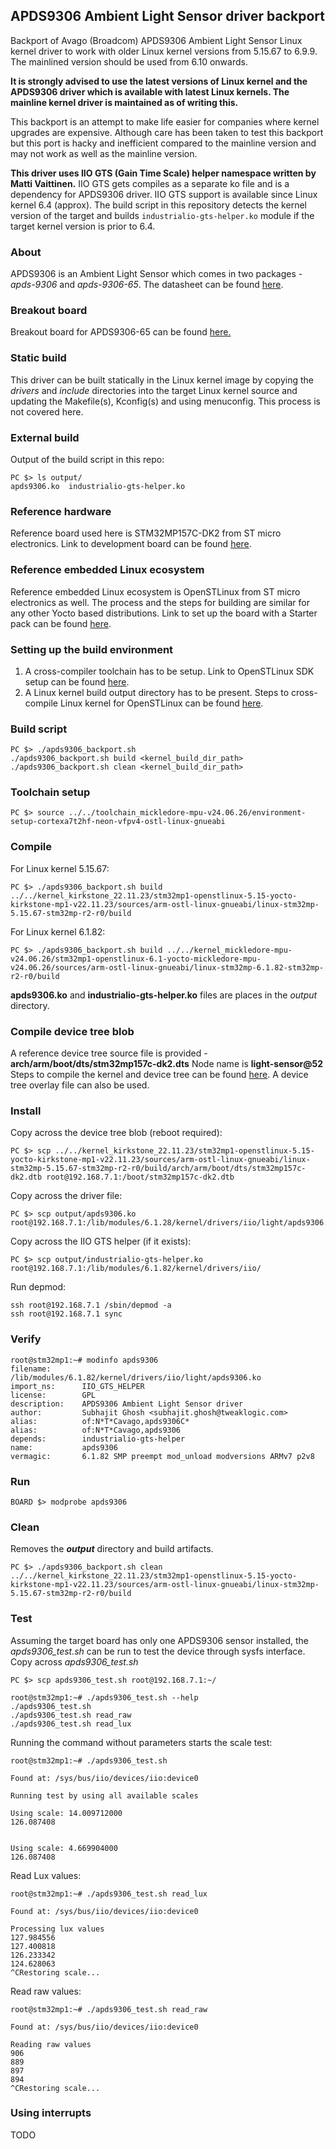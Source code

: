 ## APDS9306 Ambient Light Sensor driver backport

Backport of Avago (Broadcom) APDS9306 Ambient Light Sensor Linux kernel driver to work with older Linux kernel versions from 5.15.67 to 6.9.9. The mainlined version should be used from 6.10 onwards. 

__It is strongly advised to use the latest versions of Linux kernel and the APDS9306 driver which is available with latest Linux kernels. The mainline kernel driver is maintained as of writing this.__

This backport is an attempt to make life easier for companies where kernel upgrades are expensive.
Although care has been taken to test this backport but this port is hacky and inefficient compared to the mainline version and may not work as well as the mainline version.

__This driver uses IIO GTS (Gain Time Scale) helper namespace written by Matti Vaittinen.__ 
IIO GTS gets compiles as a separate ko file and is a dependency for APDS9306 driver.
IIO GTS support is available since Linux kernel 6.4 (approx). The build script in this repository detects the kernel version of the target and builds `industrialio-gts-helper.ko` module if the target kernel version is prior to 6.4.

### About
APDS9306 is an Ambient Light Sensor which comes in two packages - *apds-9306* and *apds-9306-65*.
The datasheet can be found [here](https://docs.broadcom.com/docs/AV02-4755EN).

### Breakout board
Breakout board for APDS9306-65 can be found [here.](https://github.com/tweaklogic/apds9306-65_breakout-board)

### Static build
This driver can be built statically in the Linux kernel image by copying the *drivers* and *include* directories into the target Linux kernel source and updating the Makefile(s), Kconfig(s) and using menuconfig. This process is not covered here.

### External build
Output of the build script in this repo:
```
PC $> ls output/
apds9306.ko  industrialio-gts-helper.ko
```

### Reference hardware
Reference board used here is STM32MP157C-DK2 from ST micro electronics.
Link to development board can be found [here](https://www.st.com/en/evaluation-tools/stm32mp157c-dk2.html).


### Reference embedded Linux ecosystem
Reference embedded Linux ecosystem is OpenSTLinux from ST micro electronics as well.
The process and the steps for building are similar for any other Yocto based distributions.
Link to set up the board with a Starter pack can be found [here](https://wiki.st.com/stm32mpu/wiki/Getting_started/STM32MP1_boards/STM32MP157x-DK2/Let%27s_start/Populate_the_target_and_boot_the_image).

### Setting up the build environment
1. A cross-compiler toolchain has to be setup.
   Link to OpenSTLinux SDK setup can be found [here](https://wiki.st.com/stm32mpu/wiki/Getting_started/STM32MP1_boards/STM32MP157x-DK2/Develop_on_Arm%C2%AE_Cortex%C2%AE-A7/Install_the_SDK).
2. A Linux kernel build output directory has to be present.
   Steps to cross-compile Linux kernel for OpenSTLinux can be found [here](https://wiki.st.com/stm32mpu/wiki/Getting_started/STM32MP1_boards/STM32MP157x-DK2/Develop_on_Arm%C2%AE_Cortex%C2%AE-A7/Modify,_rebuild_and_reload_the_Linux%C2%AE_kernel).

### Build script
```
PC $> ./apds9306_backport.sh
./apds9306_backport.sh build <kernel_build_dir_path>
./apds9306_backport.sh clean <kernel_build_dir_path>
```

### Toolchain setup
```
PC $> source ../../toolchain_mickledore-mpu-v24.06.26/environment-setup-cortexa7t2hf-neon-vfpv4-ostl-linux-gnueabi
```

### Compile
For Linux kernel 5.15.67:
```
PC $> ./apds9306_backport.sh build ../../kernel_kirkstone_22.11.23/stm32mp1-openstlinux-5.15-yocto-kirkstone-mp1-v22.11.23/sources/arm-ostl-linux-gnueabi/linux-stm32mp-5.15.67-stm32mp-r2-r0/build
```
For Linux kernel 6.1.82:
```
PC $> ./apds9306_backport.sh build ../../kernel_mickledore-mpu-v24.06.26/stm32mp1-openstlinux-6.1-yocto-mickledore-mpu-v24.06.26/sources/arm-ostl-linux-gnueabi/linux-stm32mp-6.1.82-stm32mp-r2-r0/build
```
**apds9306.ko**  and **industrialio-gts-helper.ko** files are places in the *output* directory.

### Compile device tree blob
A reference device tree source file is provided - **arch/arm/boot/dts/stm32mp157c-dk2.dts**
Node name is **light-sensor@52**
Steps to compile the kernel and device tree can be found [here](https://wiki.st.com/stm32mpu/wiki/Getting_started/STM32MP1_boards/STM32MP157x-DK2/Develop_on_Arm%C2%AE_Cortex%C2%AE-A7/Modify,_rebuild_and_reload_the_Linux%C2%AE_kernel).
A device tree overlay file can also be used.

### Install
Copy across the device tree blob (reboot required):

```
PC $> scp ../../kernel_kirkstone_22.11.23/stm32mp1-openstlinux-5.15-yocto-kirkstone-mp1-v22.11.23/sources/arm-ostl-linux-gnueabi/linux-stm32mp-5.15.67-stm32mp-r2-r0/build/arch/arm/boot/dts/stm32mp157c-dk2.dtb root@192.168.7.1:/boot/stm32mp157c-dk2.dtb
```
Copy across the driver file:
```
PC $> scp output/apds9306.ko root@192.168.7.1:/lib/modules/6.1.28/kernel/drivers/iio/light/apds9306.ko
```
Copy across the IIO GTS helper (if it exists):
```
PC $> scp output/industrialio-gts-helper.ko root@192.168.7.1:/lib/modules/6.1.82/kernel/drivers/iio/
```
Run depmod:
```
ssh root@192.168.7.1 /sbin/depmod -a
ssh root@192.168.7.1 sync
```

### Verify
```
root@stm32mp1:~# modinfo apds9306
filename:       /lib/modules/6.1.82/kernel/drivers/iio/light/apds9306.ko
import_ns:      IIO_GTS_HELPER
license:        GPL
description:    APDS9306 Ambient Light Sensor driver
author:         Subhajit Ghosh <subhajit.ghosh@tweaklogic.com>
alias:          of:N*T*Cavago,apds9306C*
alias:          of:N*T*Cavago,apds9306
depends:        industrialio-gts-helper
name:           apds9306
vermagic:       6.1.82 SMP preempt mod_unload modversions ARMv7 p2v8 
```

### Run
```
BOARD $> modprobe apds9306
```

### Clean
Removes the ***output*** directory and build artifacts.
```
PC $> ./apds9306_backport.sh clean ../../kernel_kirkstone_22.11.23/stm32mp1-openstlinux-5.15-yocto-kirkstone-mp1-v22.11.23/sources/arm-ostl-linux-gnueabi/linux-stm32mp-5.15.67-stm32mp-r2-r0/build
```

### Test
Assuming the target board has only one APDS9306 sensor installed, the *apds9306_test.sh* can be run to test the device through sysfs interface.
Copy across *apds9306_test.sh*
```
PC $> scp apds9306_test.sh root@192.168.7.1:~/
```
```
root@stm32mp1:~# ./apds9306_test.sh --help
./apds9306_test.sh
./apds9306_test.sh read_raw
./apds9306_test.sh read_lux
```
Running the command without parameters starts the scale test:
```
root@stm32mp1:~# ./apds9306_test.sh

Found at: /sys/bus/iio/devices/iio:device0

Running test by using all available scales

Using scale: 14.009712000
126.087408


Using scale: 4.669904000
126.087408
```
Read Lux values:
```
root@stm32mp1:~# ./apds9306_test.sh read_lux

Found at: /sys/bus/iio/devices/iio:device0

Processing lux values
127.984556
127.400818
126.233342
124.628063
^CRestoring scale...
```
Read raw values:
```
root@stm32mp1:~# ./apds9306_test.sh read_raw

Found at: /sys/bus/iio/devices/iio:device0

Reading raw values
906
889
897
894
^CRestoring scale...
```

### Using interrupts
TODO

